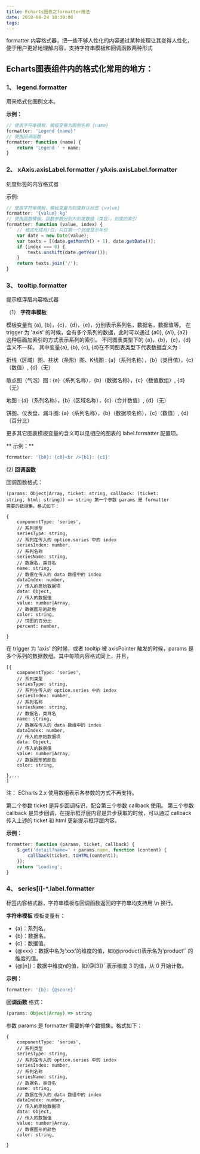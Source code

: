 ```yaml
---
title: Echarts图表之formatter用法
date: 2018-08-24 18:39:08
tags:
---
```


formatter  内容格式器，把一些不够人性化的内容通过某种处理让其变得人性化，便于用户更好地理解内容，支持字符串模板和回调函数两种形式

## Echarts图表组件内的格式化常用的地方：

### 1、 legend.formatter

用来格式化图例文本。

**示例：**

```javascript
// 使用字符串模板，模板变量为图例名称 {name}
formatter: 'Legend {name}'
// 使用回调函数
formatter: function (name) {
    return 'Legend ' + name;
}
```

### 2、 xAxis.axisLabel.formatter /  yAxis.axisLabel.formatter

刻度标签的内容格式器

示例:

```javascript
// 使用字符串模板，模板变量为刻度默认标签 {value}
formatter: '{value} kg'
// 使用函数模板，函数参数分别为刻度数值（类目），刻度的索引
formatter: function (value, index) {
    // 格式化成月/日，只在第一个刻度显示年份
    var date = new Date(value);
    var texts = [(date.getMonth() + 1), date.getDate()];
    if (index === 0) {
        texts.unshift(date.getYear());
    }
    return texts.join('/');
}
```

### 3、 tooltip.formatter

提示框浮层内容格式器

 （1） **字符串模板**

模板变量有 {a}, {b}，{c}，{d}，{e}，分别表示系列名，数据名，数据值等。 在 trigger 为 'axis' 的时候，会有多个系列的数据，此时可以通过 {a0}, {a1}, {a2} 这种后面加索引的方式表示系列的索引。 不同图表类型下的 {a}，{b}，{c}，{d} 含义不一样。 其中变量{a}, {b}, {c}, {d}在不同图表类型下代表数据含义为：

折线（区域）图、柱状（条形）图、K线图 : {a}（系列名称），{b}（类目值），{c}（数值）, {d}（无）

散点图（气泡）图 : {a}（系列名称），{b}（数据名称），{c}（数值数组）, {d}（无）

地图 : {a}（系列名称），{b}（区域名称），{c}（合并数值）, {d}（无）

饼图、仪表盘、漏斗图: {a}（系列名称），{b}（数据项名称），{c}（数值）, {d}（百分比）

更多其它图表模板变量的含义可以见相应的图表的 label.formatter 配置项。

** 示例：**

```javascript
formatter: '{b0}: {c0}<br />{b1}: {c1}'
```

 (2) **回调函数**

回调函数格式：

<code>(params: Object|Array, ticket: string, callback: (ticket: string, html: string)) => string
第一个参数 params 是 formatter 需要的数据集。格式如下：</code>

```
{
    componentType: 'series',
    // 系列类型
    seriesType: string,
    // 系列在传入的 option.series 中的 index
    seriesIndex: number,
    // 系列名称
    seriesName: string,
    // 数据名，类目名
    name: string,
    // 数据在传入的 data 数组中的 index
    dataIndex: number,
    // 传入的原始数据项
    data: Object,
    // 传入的数据值
    value: number|Array,
    // 数据图形的颜色
    color: string,
    // 饼图的百分比
    percent: number,

}

```

在 trigger 为 'axis' 的时候，或者 tooltip 被 axisPointer 触发的时候，params 是多个系列的数据数组。其中每项内容格式同上，并且，

```
[{
    componentType: 'series',
    // 系列类型
    seriesType: string,
    // 系列在传入的 option.series 中的 index
    seriesIndex: number,
    // 系列名称
    seriesName: string,
    // 数据名，类目名
    name: string,
    // 数据在传入的 data 数组中的 index
    dataIndex: number,
    // 传入的原始数据项
    data: Object,
    // 传入的数据值
    value: number|Array,
    // 数据图形的颜色
    color: string,

},...
]
```

注： ECharts 2.x 使用数组表示各参数的方式不再支持。

第二个参数 ticket 是异步回调标识，配合第三个参数 callback 使用。 第三个参数 callback 是异步回调，在提示框浮层内容是异步获取的时候，可以通过 callback 传入上述的 ticket 和 html 更新提示框浮层内容。

**示例：**

```javascript
formatter: function (params, ticket, callback) {
    $.get('detail?name=' + params.name, function (content) {
        callback(ticket, toHTML(content));
    });
    return 'Loading';
}

```

### 4、 series[i]-*.label.formatter

标签内容格式器，字符串模板与回调函数返回的字符串均支持用 \n 换行。

**字符串模板** 模板变量有：

+ {a}：系列名。
+ {b}：数据名。
+ {c}：数据值。
+ {@xxx}：数据中名为'xxx'的维度的值，如{@product}表示名为'product'` 的维度的值。
+ {@[n]}：数据中维度n的值，如{@[3]}` 表示维度 3 的值，从 0 开始计数。

**示例：**

```javascript
formatter: '{b}: {@score}'
```

**回调函数** 格式：

```javascript
(params: Object|Array) => string

```

参数 params 是 formatter 需要的单个数据集。格式如下：

```
{
    componentType: 'series',
    // 系列类型
    seriesType: string,
    // 系列在传入的 option.series 中的 index
    seriesIndex: number,
    // 系列名称
    seriesName: string,
    // 数据名，类目名
    name: string,
    // 数据在传入的 data 数组中的 index
    dataIndex: number,
    // 传入的原始数据项
    data: Object,
    // 传入的数据值
    value: number|Array,
    // 数据图形的颜色
    color: string,

}
```
